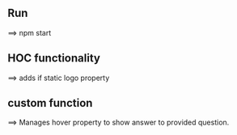 ## Run
==> npm start

## HOC functionality
==> adds if static logo property

## custom function
==> Manages hover property to show answer to provided question.